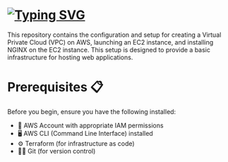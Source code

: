 # [![Typing SVG](https://readme-typing-svg.herokuapp.com?size=25&color=F71A1A&lines=AWS+VPC,+EC2+AND+NGINX+Setup🌐⚡)](https://git.io/typing-svg)

This repository contains the configuration and setup for creating a Virtual Private Cloud (VPC) on AWS, launching an EC2 instance, and installing NGINX on the EC2 instance. This setup is designed to provide a basic infrastructure for hosting web applications.

# Prerequisites 📋
Before you begin, ensure you have the following installed:

- 🌟 AWS Account with appropriate IAM permissions
- 🖥️ AWS CLI (Command Line Interface) installed
- ⚙️ Terraform (for infrastructure as code)
- 🧑‍💻 Git (for version control)
